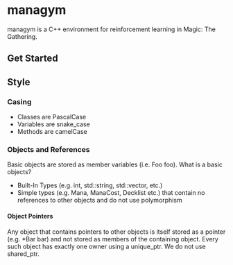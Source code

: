 # managym

managym is a C++ environment for reinforcement learning in Magic: The Gathering.

## Get Started

## Style 

### Casing

* Classes are PascalCase
* Variables are snake_case
* Methods are camelCase

### Objects and References

Basic objects are stored as member variables (i.e. Foo foo).  What is a basic objects?

 * Built-In Types (e.g. int, std::string, std::vector, etc.)
 * Simple types (e.g. Mana, ManaCost, Decklist etc.) that contain no references to other objects and do not use polymorphism

#### Object Pointers

Any object that contains pointers to other objects is itself stored as a pointer (e.g. *Bar bar) and not stored as members of the containing object. Every such object has exactly one owner using a unique_ptr. We do not use shared_ptr.

